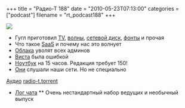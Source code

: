 +++
title = "Радио-Т 188"
date = "2010-05-23T07:13:00"
categories = ["podcast"]
filename = "rt_podcast188"
+++

![](https://radio-t.com/images/radio-t/rt188.png)


- Гугл приготовил [TV](http://mashable.com/2010/05/20/google-tv-facts/), [волны](http://internetno.net/2010/05/20/google-wave-open/), [сетевой диск](http://habrahabr.ru/blogs/google/94022/), [фонты](http://mashable.com/2010/05/19/google-font-api/) и прочая
- Что такое [SaaS](http://cnews.ru/news/top/index.shtml?2010/05/13/390880) и почему нас это волнует
- [Облака](http://net.compulenta.ru/531841/) уволят всех админов
- [Виста](http://business.compulenta.ru/532078/) была ошибкой
- [Ноутбук](http://www.engadget.com/2010/05/21/msi-rolls-out-wind-u160dx-netbook-with-15-hour-battery/) на 15 часов. Редакция требует 150!
- [Они](http://www.bbc.co.uk/russian/science/2010/05/100514_google_wifi.shtml) слушали наши сети. Но не специально

[Аудио](http://archive.rucast.net/radio-t/media/rt_podcast188.mp3)
[radio-t.torrent](http://www.radio-t.com/torrents/rt_podcast188.mp3.torrent)

* [Лог чата](http://chat.radio-t.com/logs/radio-t-188.html)
** Очень нестандартный набор ведущих и необычный выпуск
<audio src="http://archive.rucast.net/radio-t/media/rt_podcast188.mp3" preload="none"></audio>